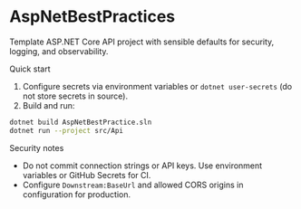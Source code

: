 # AspNetBestPractices

Template ASP.NET Core API project with sensible defaults for security, logging, and observability.

Quick start

1. Configure secrets via environment variables or `dotnet user-secrets` (do not store secrets in source).
2. Build and run:

```bash
dotnet build AspNetBestPractice.sln
dotnet run --project src/Api
```

Security notes

- Do not commit connection strings or API keys. Use environment variables or GitHub Secrets for CI.
- Configure `Downstream:BaseUrl` and allowed CORS origins in configuration for production.
